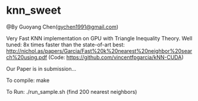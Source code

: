 # knn_sweet
@By Guoyang Chen(gychen1991@gmail.com)

Very Fast KNN implementation on GPU with Triangle Inequality Theory.
Well tuned: 8x times faster than the state-of-art best:
http://nichol.as/papers/Garcia/Fast%20k%20nearest%20neighbor%20search%20using.pdf (Code: https://github.com/vincentfpgarcia/kNN-CUDA)

Our Paper is in submission...

To compile:
	make

To Run:
	./run_sample.sh (find 200 nearest neighbors)
